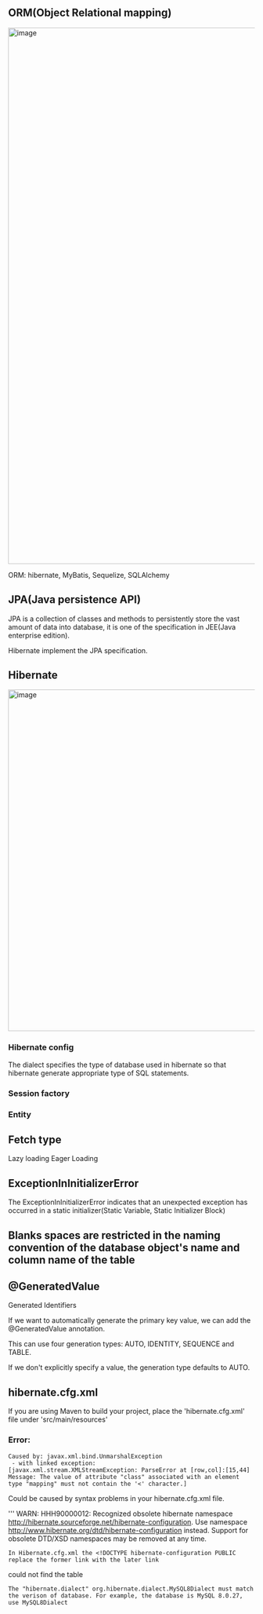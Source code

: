 ## ORM(Object Relational mapping) 
<img width="1093" alt="image" src="https://user-images.githubusercontent.com/35554521/148148761-e0759775-45be-4ee7-acb1-c58d2ea694d1.png">

ORM: hibernate, MyBatis, Sequelize, SQLAlchemy

## JPA(Java persistence API)
JPA is a collection of classes and methods to persistently store the vast amount of data into database, it is one of the specification in JEE(Java enterprise edition). 

Hibernate implement the JPA specification.

## Hibernate  
<img width="696" alt="image" src="https://user-images.githubusercontent.com/35554521/148150397-6f9e326f-0c7b-496f-b86b-a0efb298c407.png">

### Hibernate config
The dialect specifies the type of database used in hibernate so that hibernate generate appropriate type of SQL statements.

### Session factory

### Entity


## Fetch type
Lazy loading
Eager Loading

## ExceptionInInitializerError
The ExceptionInInitializerError indicates that an unexpected exception has occurred in a static initializer(Static Variable, Static Initializer Block)

## Blanks spaces are restricted in the naming convention of the database object's name and column name of the table

## @GeneratedValue
 Generated Identifiers

If we want to automatically generate the primary key value, we can add the @GeneratedValue annotation.

This can use four generation types: AUTO, IDENTITY, SEQUENCE and TABLE.

If we don't explicitly specify a value, the generation type defaults to AUTO.

## hibernate.cfg.xml
If you are using Maven to build your project, place the 'hibernate.cfg.xml' file under 'src/main/resources'

### Error:
```
Caused by: javax.xml.bind.UnmarshalException
 - with linked exception:
[javax.xml.stream.XMLStreamException: ParseError at [row,col]:[15,44]
Message: The value of attribute "class" associated with an element type "mapping" must not contain the '<' character.]
```
Could be caused by syntax problems in your hibernate.cfg.xml file.

'''
WARN: HHH90000012: Recognized obsolete hibernate namespace http://hibernate.sourceforge.net/hibernate-configuration. Use namespace http://www.hibernate.org/dtd/hibernate-configuration instead.  Support for obsolete DTD/XSD namespaces may be removed at any time.
```
In Hibernate.cfg.xml the <!DOCTYPE hibernate-configuration PUBLIC replace the former link with the later link

```
could not find the table
```
The "hibernate.dialect" org.hibernate.dialect.MySQL8Dialect must match the verison of database. For example, the database is MySQL 8.0.27, use MySQL8Dialect
 
